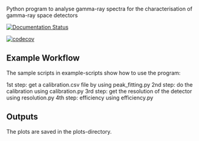 Python program to analyse gamma-ray spectra for the characterisation of gamma-ray space detectors

[![Documentation Status](https://readthedocs.org/projects/gammaforge/badge/?version=latest)](https://gammaforge.readthedocs.io/en/latest/?badge=latest)

[![codecov](https://codecov.io/gh/jonathanflunger/gammaforge/graph/badge.svg?token=3PZC7616XJ)](https://codecov.io/gh/jonathanflunger/gammaforge)

## Example Workflow
The sample scripts in example-scripts show how to use the program:

1st step: get a calibration.csv file by using peak_fitting.py
2nd step: do the calibration using calibration.py
3rd step: get the resolution of the detector using resolution.py
4th step: efficiency using efficiency.py

## Outputs

The plots are saved in the plots-directory.


